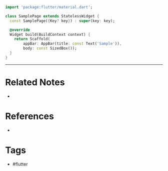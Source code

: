 ```dart
import 'package:flutter/material.dart';

class SamplePage extends StatelessWidget {
  const SamplePage({Key? key}) : super(key: key);

  @override
  Widget build(BuildContext context) {
    return Scaffold(
        appBar: AppBar(title: const Text('Sample')),
        body: const SizedBox());
  }
}
```

---
# Related Notes
- 

# References
- 

# Tags
- #flutter 